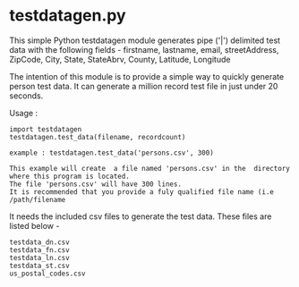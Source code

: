 # testdatagen.py

This simple Python testdatagen module generates pipe ('|') delimited test data with the following fields - 
firstname, lastname, email, streetAddress, ZipCode, City, State, StateAbrv, County, Latitude, Longitude

The intention of this module is to provide a simple way to quickly generate person test data. 
It can generate a million record test file in just under 20 seconds.

Usage :

    import testdatagen
    testdatagen.test_data(filename, recordcount)
    
    example : testdatagen.test_data('persons.csv', 300)
    
    This example will create  a file named 'persons.csv' in the  directory where this program is located.
    The file 'persons.csv' will have 300 lines.
    It is recommended that you provide a fuly qualified file name (i.e /path/filename


It needs the included csv files to generate the test data. These files are listed below -

	testdata_dn.csv
	testdata_fn.csv
	testdata_ln.csv
	testdata_st.csv
	us_postal_codes.csv
